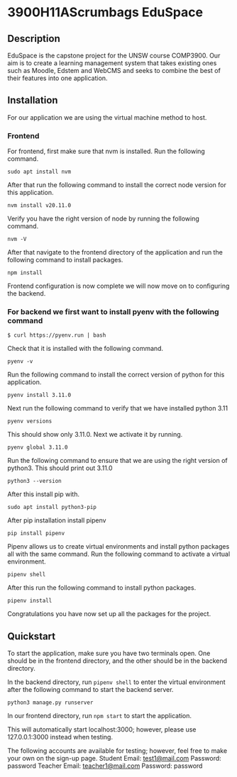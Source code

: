 # 3900H11AScrumbags EduSpace

## Description
EduSpace is the capstone project for the UNSW course COMP3900. Our aim is to create a learning management system that takes existing ones such as Moodle, Edstem and WebCMS and seeks to combine the best of their features into one application.

## Installation
For our application we are using the virtual machine method to host.

### Frontend
For frontend, first make sure that nvm is installed. Run the following command.
```
sudo apt install nvm
```
After that run the following command to install the correct node version for this application.
```
nvm install v20.11.0
```

Verify you have the right version of node by running the following command.
```
nvm -V
```

After that navigate to the frontend directory of the application and run the following command to install packages.
```
npm install
```

Frontend configuration is now complete we will now move on to configuring the backend.

### For backend we first want to install pyenv with the following command
```
$ curl https://pyenv.run | bash
```

Check that it is installed with the following command.
```
pyenv -v
```

Run the following command to install the correct version of python for this application.
```
pyenv install 3.11.0
```

Next run the following command to verify that we have installed python 3.11
```
pyenv versions
```

This should show only 3.11.0. Next we activate it by running.
```
pyenv global 3.11.0
```

Run the following command to ensure that we are using the right version of python3. This should print out 3.11.0
```
python3 --version
```

After this install pip with.
```
sudo apt install python3-pip
```

After pip installation install pipenv
```
pip install pipenv
```

Pipenv allows us to create virtual environments and install python packages all with the same command. Run the following command to activate a virtual environment.
```
pipenv shell
```

After this run the following command to install python packages.
```
pipenv install
```

Congratulations you have now set up all the packages for the project.

## Quickstart
To start the application, make sure you have two terminals open. One should be in the frontend directory, and the other should be in the backend directory.

In the backend directory, run ```pipenv shell``` to enter the virtual environment after the following command to start the backend server.
```
python3 manage.py runserver
```

In our frontend directory, run ```npm start``` to start the application.

This will automatically start localhost:3000; however, please use 127.0.0.1:3000 instead when testing.

The following accounts are available for testing; however, feel free to make your own on the sign-up page.
Student
Email: test1@mail.com
Password: password
Teacher
Email: teacher1@mail.com
Password: password